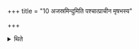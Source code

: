 +++
title = "10 अजस्रमिन्दुमिति पश्चात्प्राचीन मृषभस्य"

+++

<details><summary>थिते</summary>

अजस्रमिन्दुमिति पश्चात्प्राचीन मृषभस्य १०
</details>
